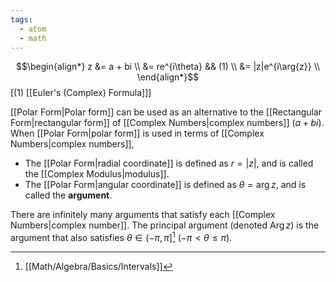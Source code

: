 ```yaml
---
tags:
  - atom
  - math
---
```

$$\begin{align*}
	z &= a + bi \\
	  &= re^{i\theta} && (1) \\
	  &= |z|e^{i\arg{z}} \\
\end{align*}$$
\[$(1)$ [[Euler's (Complex) Formula]]\]

[[Polar Form|Polar form]] can be used as an alternative to the [[Rectangular Form|rectangular form]] of [[Complex Numbers|complex numbers]] ($a+bi$). When [[Polar Form|polar form]] is used in terms of [[Complex Numbers|complex numbers]],
- The [[Polar Form|radial coordinate]] is defined as $r = |z|$, and is called the [[Complex Modulus|modulus]].
- The [[Polar Form|angular coordinate]] is defined as $\theta = \arg z$, and is called the **argument**.

There are infinitely many arguments that satisfy each [[Complex Numbers|complex number]]. The principal argument (denoted $\text{Arg}\, z$) is the argument that also satisfies $\theta \in \left(-\pi,\pi\right]$[^1] ($-\pi < \theta \le \pi$). 

[^1]: [[Math/Algebra/Basics/Intervals]]